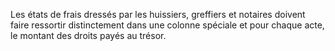Les états de frais dressés par les huissiers, greffiers et notaires doivent faire ressortir distinctement dans une colonne spéciale et pour chaque acte, le montant des droits payés au trésor.